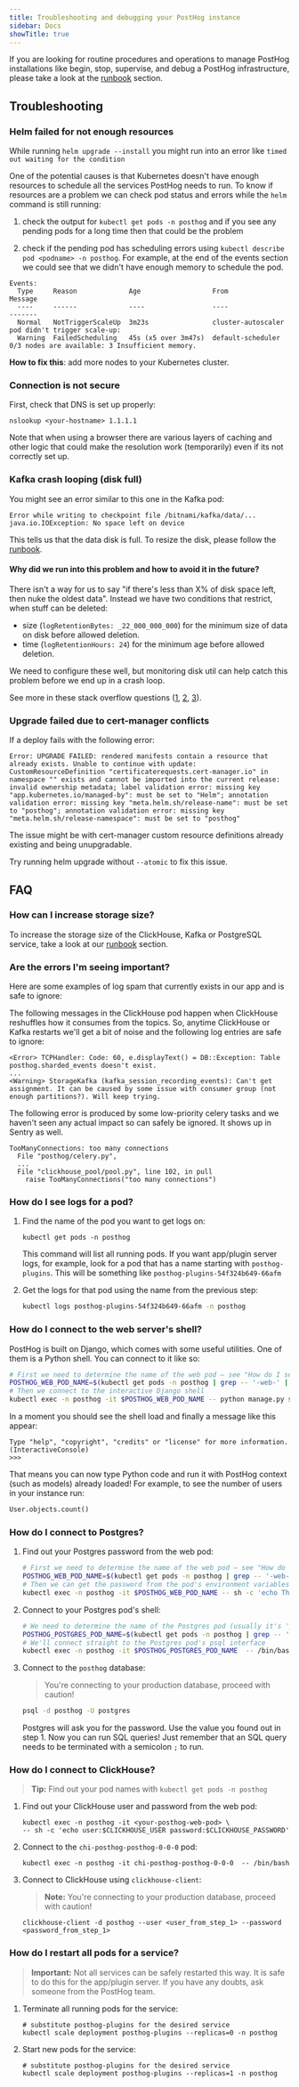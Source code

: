 ```yaml
---
title: Troubleshooting and debugging your PostHog instance
sidebar: Docs
showTitle: true
---
```


If you are looking for routine procedures and operations to manage PostHog installations like begin, stop, supervise, and debug a PostHog infrastructure, please take a look at the [runbook](../runbook) section.

## Troubleshooting

### Helm failed for not enough resources

While running `helm upgrade --install` you might run into an error like `timed out waiting for the condition`

One of the potential causes is that Kubernetes doesn't have enough resources to schedule all the services PostHog needs to run. To know if resources are a problem we can check pod status and errors while the `helm` command is still running:

1. check the output for `kubectl get pods -n posthog` and if you see any pending pods for a long time then that could be the problem

2. check if the pending pod has scheduling errors using `kubectl describe pod <podname> -n posthog`. For example, at the end of the events section we could see that we didn't have enough memory to schedule the pod.
```
Events:
  Type     Reason             Age                  From                Message
  ----     ------             ----                 ----                -------
  Normal   NotTriggerScaleUp  3m23s                cluster-autoscaler  pod didn't trigger scale-up:
  Warning  FailedScheduling   45s (x5 over 3m47s)  default-scheduler   0/3 nodes are available: 3 Insufficient memory.
```

**How to fix this**: add more nodes to your Kubernetes cluster.


### Connection is not secure

First, check that DNS is set up properly:
```shell
nslookup <your-hostname> 1.1.1.1
```
Note that when using a browser there are various layers of caching and other logic that could make the resolution work (temporarily) even if its not correctly set up.


### Kafka crash looping (disk full)

You might see an error similar to this one in the Kafka pod:

```
Error while writing to checkpoint file /bitnami/kafka/data/...
java.io.IOException: No space left on device
```

This tells us that the data disk is full. To resize the disk, please follow the [runbook](../runbook/kafka/resize-disk).

#### Why did we run into this problem and how to avoid it in the future?

There isn't a way for us to say "if there's less than X% of disk space left, then nuke the oldest data". Instead we have two conditions that restrict, when stuff can be deleted:
- size (`logRetentionBytes: _22_000_000_000`) for the minimum size of data on disk before allowed deletion.
- time (`logRetentionHours: 24`) for the minimum age before allowed deletion.

We need to configure these well, but monitoring disk util can help catch this problem before we end up in a crash loop.

See more in these stack overflow questions ([1](https://stackoverflow.com/questions/52970153/kafka-how-to-avoid-running-out-of-disk-storage), [2](https://stackoverflow.com/questions/53039752/kafka-how-to-calculate-the-value-of-log-retention-byte), [3](https://stackoverflow.com/questions/51823569/kafka-retention-policies)).


### Upgrade failed due to cert-manager conflicts

If a deploy fails with the following error:

```
Error: UPGRADE FAILED: rendered manifests contain a resource that already exists. Unable to continue with update: CustomResourceDefinition "certificaterequests.cert-manager.io" in namespace "" exists and cannot be imported into the current release: invalid ownership metadata; label validation error: missing key "app.kubernetes.io/managed-by": must be set to "Helm"; annotation validation error: missing key "meta.helm.sh/release-name": must be set to "posthog"; annotation validation error: missing key "meta.helm.sh/release-namespace": must be set to "posthog"
```

The issue might be with cert-manager custom resource definitions already existing and being unupgradable.

Try running helm upgrade without `--atomic` to fix this issue.

## FAQ

### How can I increase storage size?

To increase the storage size of the ClickHouse, Kafka or PostgreSQL service, take a look at our [runbook](../runbook) section.

### Are the errors I'm seeing important?

Here are some examples of log spam that currently exists in our app and is safe to ignore:

The following messages in the ClickHouse pod happen when ClickHouse reshuffles how it consumes from the topics. So, anytime ClickHouse or Kafka restarts we'll get a bit of noise and the following log entries are safe to ignore:
```
<Error> TCPHandler: Code: 60, e.displayText() = DB::Exception: Table posthog.sharded_events doesn't exist.
...
<Warning> StorageKafka (kafka_session_recording_events): Can't get assignment. It can be caused by some issue with consumer group (not enough partitions?). Will keep trying.
```

The following error is produced by some low-priority celery tasks and we haven't seen any actual impact so can safely be ignored. It shows up in Sentry as well.
```
TooManyConnections: too many connections
  File "posthog/celery.py",
  ...
  File "clickhouse_pool/pool.py", line 102, in pull
    raise TooManyConnections("too many connections")
```

### How do I see logs for a pod?

1. Find the name of the pod you want to get logs on:

    ```shell
    kubectl get pods -n posthog
    ```

    This command will list all running pods. If you want app/plugin server logs, for example, look for a pod that has a name starting with `posthog-plugins`. This will be something like `posthog-plugins-54f324b649-66afm`

2. Get the logs for that pod using the name from the previous step:

    ```bash
    kubectl logs posthog-plugins-54f324b649-66afm -n posthog
    ```

### How do I connect to the web server's shell?

PostHog is built on Django, which comes with some useful utilities. One of them is a Python shell.
You can connect to it like so:

```bash
# First we need to determine the name of the web pod – see "How do I see logs for a pod?" for more on this
POSTHOG_WEB_POD_NAME=$(kubectl get pods -n posthog | grep -- '-web-' | awk '{print $1}')
# Then we connect to the interactive Django shell
kubectl exec -n posthog -it $POSTHOG_WEB_POD_NAME -- python manage.py shell_plus
```

In a moment you should see the shell load and finally a message like this appear:

```
Type "help", "copyright", "credits" or "license" for more information.
(InteractiveConsole)
>>>
```

That means you can now type Python code and run it with PostHog context (such as models) already loaded!
For example, to see the number of users in your instance run:

```python
User.objects.count()
```

### How do I connect to Postgres?

1. Find out your Postgres password from the web pod:

    ```bash
    # First we need to determine the name of the web pod – see "How do I see logs for a pod?" for more on this
    POSTHOG_WEB_POD_NAME=$(kubectl get pods -n posthog | grep -- '-web-' | awk '{print $1}')
    # Then we can get the password from the pod's environment variables
    kubectl exec -n posthog -it $POSTHOG_WEB_POD_NAME -- sh -c 'echo The Postgres password is: $POSTHOG_DB_PASSWORD'
    ```

2. Connect to your Postgres pod's shell:

    ```bash
    # We need to determine the name of the Postgres pod (usually it's 'posthog-posthog-postgresql-0')
    POSTHOG_POSTGRES_POD_NAME=$(kubectl get pods -n posthog | grep -- '-postgresql-' | awk '{print $1}')
    # We'll connect straight to the Postgres pod's psql interface
    kubectl exec -n posthog -it $POSTHOG_POSTGRES_POD_NAME  -- /bin/bash
    ```

3. Connect to the `posthog` database:

    > You're connecting to your production database, proceed with caution!

    ```bash
    psql -d posthog -U postgres
    ```

    Postgres will ask you for the password. Use the value you found out in step 1.
    Now you can run SQL queries! Just remember that an SQL query needs to be terminated with a semicolon `;` to run.

### How do I connect to ClickHouse?

> **Tip:** Find out your pod names with `kubectl get pods -n posthog`

1. Find out your ClickHouse user and password from the web pod:

    ```shell
    kubectl exec -n posthog -it <your-posthog-web-pod> \
    -- sh -c 'echo user:$CLICKHOUSE_USER password:$CLICKHOUSE_PASSWORD'
    ```

3. Connect to the `chi-posthog-posthog-0-0-0` pod:

    ```shell
    kubectl exec -n posthog -it chi-posthog-posthog-0-0-0  -- /bin/bash
    ```

2. Connect to ClickHouse using `clickhouse-client`:

    > **Note:** You're connecting to your production database, proceed with caution!

    ```shell
    clickhouse-client -d posthog --user <user_from_step_1> --password <password_from_step_1>
    ```

### How do I restart all pods for a service?

> **Important:** Not all services can be safely restarted this way. It is safe to do this for the app/plugin server. If you have any doubts, ask someone from the PostHog team.

1. Terminate all running pods for the service:

    ```shell
    # substitute posthog-plugins for the desired service
    kubectl scale deployment posthog-plugins --replicas=0 -n posthog
    ```


2. Start new pods for the service:

    ```shell
    # substitute posthog-plugins for the desired service
    kubectl scale deployment posthog-plugins --replicas=1 -n posthog
    ```
